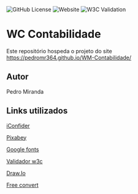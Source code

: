 ![GitHub License](https://img.shields.io/github/license/PedroMR364/WM-Contabilidade)
![Website](https://img.shields.io/website?url=https%3A%2F%2Fpedromr364.github.io%2FWM-Contabilidade%2F)
![W3C Validation](https://img.shields.io/w3c-validation/html?targetUrl=https%3A%2F%2Fpedromr364.github.io%2FWM-Contabilidade%2F)

# WC Contabilidade
Este repositório hospeda o projeto do site https://pedromr364.github.io/WM-Contabilidade/
## Autor
Pedro Miranda
## Links utilizados
[iConfider](https://www.iconfinder.com/)

[Pixabey](https://pixabay.com/pt/)

[Google fonts](https://fonts.google.com/)

[Validador w3c](https://validator.w3.org/)

[Draw.Io](https://app.diagrams.net/)

[Free convert](https://www.freeconvert.com/pt)
